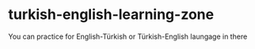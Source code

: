 # turkish-english-learning-zone
You can practice for English-Türkish or Türkish-English laungage in there
